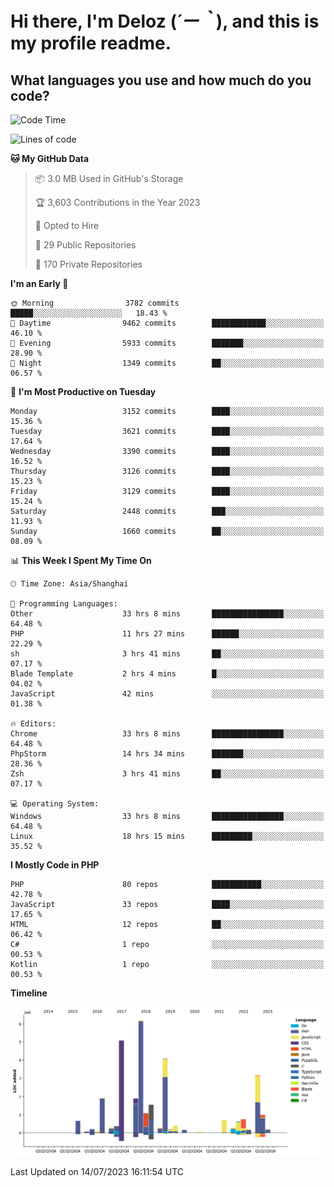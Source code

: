# **Hi there, I'm Deloz (*´ー｀*), and this is my profile readme.**

## **What languages you use and how much do you code?**

<!--START_SECTION:waka-->
![Code Time](http://img.shields.io/badge/Code%20Time-1%2C898%20hrs%2029%20mins-blue)

![Lines of code](https://img.shields.io/badge/From%20Hello%20World%20I%27ve%20Written-31.3%20million%20lines%20of%20code-blue)

**🐱 My GitHub Data** 

> 📦 3.0 MB Used in GitHub's Storage 
 > 
> 🏆 3,603 Contributions in the Year 2023
 > 
> 💼 Opted to Hire
 > 
> 📜 29 Public Repositories 
 > 
> 🔑 170 Private Repositories 
 > 
**I'm an Early 🐤** 

```text
🌞 Morning                3782 commits        █████░░░░░░░░░░░░░░░░░░░░   18.43 % 
🌆 Daytime                9462 commits        ████████████░░░░░░░░░░░░░   46.10 % 
🌃 Evening                5933 commits        ███████░░░░░░░░░░░░░░░░░░   28.90 % 
🌙 Night                  1349 commits        ██░░░░░░░░░░░░░░░░░░░░░░░   06.57 % 
```
📅 **I'm Most Productive on Tuesday** 

```text
Monday                   3152 commits        ████░░░░░░░░░░░░░░░░░░░░░   15.36 % 
Tuesday                  3621 commits        ████░░░░░░░░░░░░░░░░░░░░░   17.64 % 
Wednesday                3390 commits        ████░░░░░░░░░░░░░░░░░░░░░   16.52 % 
Thursday                 3126 commits        ████░░░░░░░░░░░░░░░░░░░░░   15.23 % 
Friday                   3129 commits        ████░░░░░░░░░░░░░░░░░░░░░   15.24 % 
Saturday                 2448 commits        ███░░░░░░░░░░░░░░░░░░░░░░   11.93 % 
Sunday                   1660 commits        ██░░░░░░░░░░░░░░░░░░░░░░░   08.09 % 
```


📊 **This Week I Spent My Time On** 

```text
🕑︎ Time Zone: Asia/Shanghai

💬 Programming Languages: 
Other                    33 hrs 8 mins       ████████████████░░░░░░░░░   64.48 % 
PHP                      11 hrs 27 mins      ██████░░░░░░░░░░░░░░░░░░░   22.29 % 
sh                       3 hrs 41 mins       ██░░░░░░░░░░░░░░░░░░░░░░░   07.17 % 
Blade Template           2 hrs 4 mins        █░░░░░░░░░░░░░░░░░░░░░░░░   04.02 % 
JavaScript               42 mins             ░░░░░░░░░░░░░░░░░░░░░░░░░   01.38 % 

🔥 Editors: 
Chrome                   33 hrs 8 mins       ████████████████░░░░░░░░░   64.48 % 
PhpStorm                 14 hrs 34 mins      ███████░░░░░░░░░░░░░░░░░░   28.36 % 
Zsh                      3 hrs 41 mins       ██░░░░░░░░░░░░░░░░░░░░░░░   07.17 % 

💻 Operating System: 
Windows                  33 hrs 8 mins       ████████████████░░░░░░░░░   64.48 % 
Linux                    18 hrs 15 mins      █████████░░░░░░░░░░░░░░░░   35.52 % 
```

**I Mostly Code in PHP** 

```text
PHP                      80 repos            ███████████░░░░░░░░░░░░░░   42.78 % 
JavaScript               33 repos            ████░░░░░░░░░░░░░░░░░░░░░   17.65 % 
HTML                     12 repos            ██░░░░░░░░░░░░░░░░░░░░░░░   06.42 % 
C#                       1 repo              ░░░░░░░░░░░░░░░░░░░░░░░░░   00.53 % 
Kotlin                   1 repo              ░░░░░░░░░░░░░░░░░░░░░░░░░   00.53 % 
```



**Timeline**

![Lines of Code chart](https://raw.githubusercontent.com/deloz/deloz/main/assets/bar_graph.png)


 Last Updated on 14/07/2023 16:11:54 UTC
<!--END_SECTION:waka-->
